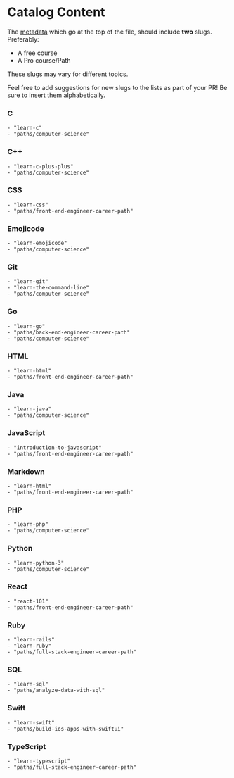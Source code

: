 # Catalog Content

The [metadata](https://github.com/Codecademy/docs/blob/main/documentation/content-standards.md#standards-metadata) which go at the top of the file, should include **two** slugs. Preferably:

- A free course
- A Pro course/Path

These slugs may vary for different topics.

Feel free to add suggestions for new slugs to the lists as part of your PR! Be sure to insert them alphabetically.

### C

```
- "learn-c"
- "paths/computer-science"
```

### C++

```
- "learn-c-plus-plus"
- "paths/computer-science"
```

### CSS

```
- "learn-css"
- "paths/front-end-engineer-career-path"
```

### Emojicode

```
- "learn-emojicode"
- "paths/computer-science"
```

### Git

```
- "learn-git"
- "learn-the-command-line"
- "paths/computer-science"
```

### Go

```
- "learn-go"
- "paths/back-end-engineer-career-path"
- "paths/computer-science"
```

### HTML

```
- "learn-html"
- "paths/front-end-engineer-career-path"
```

### Java

```
- "learn-java"
- "paths/computer-science"
```

### JavaScript

```
- "introduction-to-javascript"
- "paths/front-end-engineer-career-path"
```

### Markdown

```
- "learn-html"
- "paths/front-end-engineer-career-path"
```

### PHP

```
- "learn-php"
- "paths/computer-science"
```

### Python

```
- "learn-python-3"
- "paths/computer-science"
```

### React

```
- "react-101"
- "paths/front-end-engineer-career-path"
```

### Ruby

```
- "learn-rails"
- "learn-ruby"
- "paths/full-stack-engineer-career-path"
```

### SQL

```
- "learn-sql"
- "paths/analyze-data-with-sql"
```

### Swift

```
- "learn-swift"
- "paths/build-ios-apps-with-swiftui"
```

### TypeScript

```
- "learn-typescript"
- "paths/full-stack-engineer-career-path"
```
